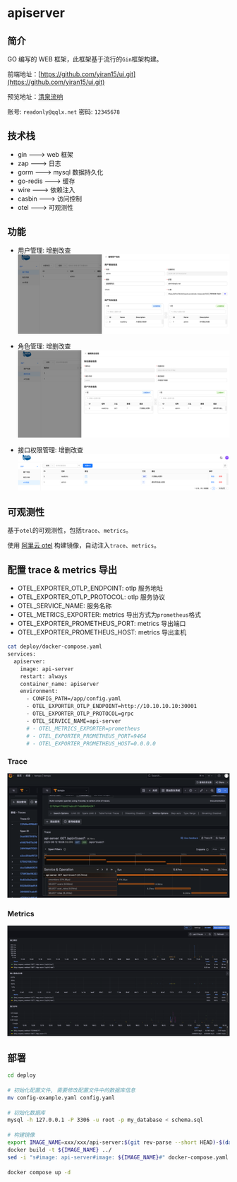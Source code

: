 # apiserver

## 简介

GO 编写的 WEB 框架，此框架基于流行的`Gin`框架构建。

前端地址：[https://github.com/yiran15/ui.git](https://github.com/yiran15/ui.git)

预览地址：[清泉流响](https://qqlx.net/)

账号: `readonly@qqlx.net`
密码: `12345678`

## 技术栈

- gin       ---> web 框架
- zap       ---> 日志
- gorm      ---> mysql 数据持久化
- go-redis  ---> 缓存
- wire      ---> 依赖注入
- casbin    ---> 访问控制
- otel      ---> 可观测性

## 功能

- 用户管理: 增删改查
![用户管理](./docs/img/user.png)

- 角色管理: 增删改查
![角色管理](./docs/img/role.png)

- 接口权限管理: 增删改查
![接口权限管理](./docs/img/api.png)

## 可观测性

基于`otel`的可观测性，包括`trace`、`metrics`。

使用 [阿里云 otel](https://github.com/alibaba/loongsuite-go-agent) 构建镜像，自动注入`trace`、`metrics`。

## 配置 trace & metrics 导出

- OTEL_EXPORTER_OTLP_ENDPOINT: otlp 服务地址
- OTEL_EXPORTER_OTLP_PROTOCOL: otlp 服务协议
- OTEL_SERVICE_NAME: 服务名称
- OTEL_METRICS_EXPORTER: metrics 导出方式为`prometheus`格式
- OTEL_EXPORTER_PROMETHEUS_PORT: metrics 导出端口
- OTEL_EXPORTER_PROMETHEUS_HOST: metrics 导出主机

```bash
cat deploy/docker-compose.yaml
services:
  apiserver:
    image: api-server
    restart: always
    container_name: apiserver
    environment:
      - CONFIG_PATH=/app/config.yaml
      - OTEL_EXPORTER_OTLP_ENDPOINT=http://10.10.10.10:30001
      - OTEL_EXPORTER_OTLP_PROTOCOL=grpc
      - OTEL_SERVICE_NAME=api-server
      # - OTEL_METRICS_EXPORTER=prometheus
      # - OTEL_EXPORTER_PROMETHEUS_PORT=9464
      # - OTEL_EXPORTER_PROMETHEUS_HOST=0.0.0.0
```

### Trace

![Trace](./docs/img/trace.png)

### Metrics

![Metrics](./docs/img/metrics.png)

## 部署

```bash
cd deploy

# 初始化配置文件, 需要修改配置文件中的数据库信息
mv config-example.yaml config.yaml

# 初始化数据库
mysql -h 127.0.0.1 -P 3306 -u root -p my_database < schema.sql

# 构建镜像
export IMAGE_NAME=xxx/xxx/api-server:$(git rev-parse --short HEAD)-$(date "+%Y%m%d-%H%M%S")
docker build -t ${IMAGE_NAME} ../
sed -i "s#image: api-server#image: ${IMAGE_NAME}#" docker-compose.yaml

docker compose up -d
```
